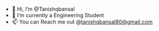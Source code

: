 - 👋 Hi, I’m @Tanishqbansal
- 🌱 I’m currently a Engineering Student
- 📫 You can Reach me out @tanishqbansal80@gmail.com

<!---
Tanishqbansal8/Tanishqbansal8 is a ✨ special ✨ repository because its `README.md` (this file) appears on your GitHub profile.
You can click the Preview link to take a look at your changes.
--->
